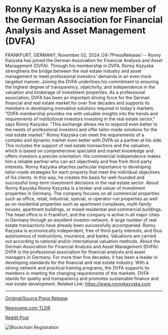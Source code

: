 # Ronny Kazyska is a new member of the German Association for Financial Analysis and Asset Management (DVFA)

FRANKFURT, GERMANY, November 02, 2024 /24-7PressRelease/ -- Ronny Kazyska has joined the German Association for Financial Analysis and Asset Management (DVFA). Through his membership in DVFA, Ronny Kazyska strengthens the bridge between the real estate industry and asset management to meet professional investors' demands in an even more targeted manner. Joining the DVFA underlines his commitment to ensuring the highest degree of transparency, objectivity, and independence in the valuation and brokerage of investment properties.  As a professional association, DVFA has been an important driving force for the German financial and real estate market for over five decades and supports its members in developing innovative solutions required in today's markets. "DVFA membership provides me with valuable insights into the trends and requirements of institutional investors investing in the real estate sector," says Ronny Kazyska. "This exchange allows me to respond even better to the needs of professional investors and offer tailor-made solutions for the real estate market."  Ronny Kazyska can meet the requirements of a complex and dynamic market even better with DVFA as a partner at his side. This includes the support of real estate transactions and the valuation, which is based on comprehensive specialist and market knowledge and offers investors a precise orientation. His commercial independence makes him a reliable partner who can act objectively and free from third-party interests. Ronny Kazyska attaches particular importance to developing tailor-made strategies for each property that meet the individual objectives of his clients. In this way, he creates the basis for well-founded and successful long-term investment decisions in the real estate sector.  About Ronny Kazyska Ronny Kazyska is a broker and valuer of investment properties in Germany. The company focuses on all commercial properties such as office, retail, industrial, special, or operator-run properties as well as on residential properties such as apartment complexes, multi-family houses, apartment buildings, or mixed residential and commercial buildings. The head office is in Frankfurt, and the company is active in all major cities in Germany through an excellent investor network. A large number of real estate transactions have already been successfully accompanied. Ronny Kazyska is economically independent, free of third-party interests, and thus autonomous of instructions, insurance, and banks. Valuations are carried out according to national and/or international valuation methods.  About the German Association for Financial Analysis and Asset Management (DVFA): DVFA is the professional association for financial analysts and asset managers in Germany. For more than five decades, it has been a leader in developing standards for the financial and real estate industry. With a strong network and practical training programs, the DVFA supports its members in meeting the changing requirements of the markets. DVFA stands for quality and transparency and promotes sustainable finance and real estate development.  Related Link: https://www.ronnykazyska.com 

---

[Original/Source Press Release](https://www.24-7pressrelease.com/press-release/515815/ronny-kazyska-is-a-new-member-of-the-german-association-for-financial-analysis-and-asset-management-dvfa)
                    

[Newsramp.com TLDR](https://newsramp.com/curated-news/ronny-kazyska-joins-dvfa-to-strengthen-bridge-between-real-estate-and-asset-management/c8f52e9268d272ed38ee0bc2f5707754) 

 



[Reddit Post](https://www.reddit.com/r/RealEstate_NewsRamp/comments/1ghr0lg/ronny_kazyska_joins_dvfa_to_strengthen_bridge/) 



![Blockchain Registration](https://cdn.newsramp.app/24-7PressRelease/qrcode/2411/2/glowelAe.webp)
